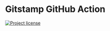 # Gitstamp GitHub Action

[![Project license](https://img.shields.io/badge/license-Public%20Domain-blue.svg)](https://unlicense.org)
